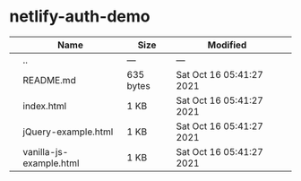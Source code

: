 # netlify-auth-demo

<table><thead><tr class="header"><th></th><th>Name</th><th>Size</th><th>Modified</th><th></th></tr></thead><tbody><tr class="odd"><td></td><td><span class="goup">..</span></td><td>—</td><td>—</td><td></td></tr><tr class="even"><td></td><td><span class="name">README.md</span></td><td>635 bytes</td><td>Sat Oct 16 05:41:27 2021</td><td></td></tr><tr class="odd"><td></td><td><span class="name">index.html</span></td><td>1 KB</td><td>Sat Oct 16 05:41:27 2021</td><td></td></tr><tr class="even"><td></td><td><span class="name">jQuery-example.html</span></td><td>1 KB</td><td>Sat Oct 16 05:41:27 2021</td><td></td></tr><tr class="odd"><td></td><td><span class="name">vanilla-js-example.html</span></td><td>1 KB</td><td>Sat Oct 16 05:41:27 2021</td><td></td></tr></tbody></table>
